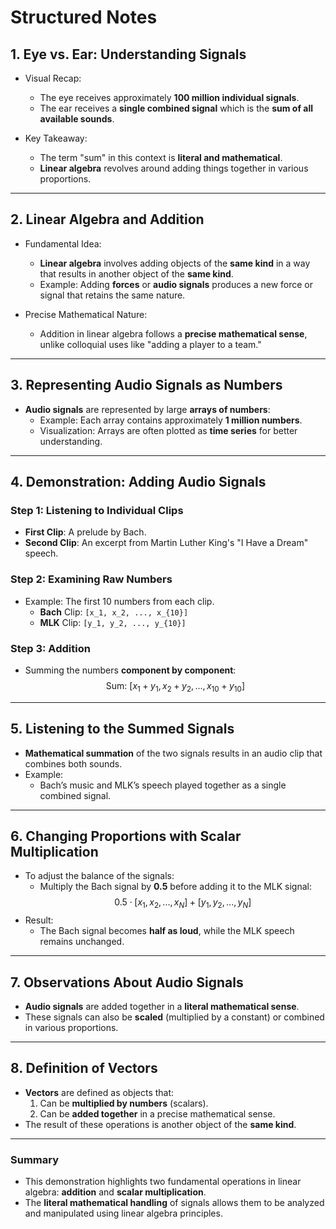 # Structured Notes

## 1. Eye vs. Ear: Understanding Signals
- Visual Recap:
  - The eye receives approximately **100 million individual signals**.
  - The ear receives a **single combined signal** which is the **sum of all available sounds**.

- Key Takeaway:
  - The term "sum" in this context is **literal and mathematical**.
  - **Linear algebra** revolves around adding things together in various proportions.

---

## 2. Linear Algebra and Addition
- Fundamental Idea: 
  - **Linear algebra** involves adding objects of the **same kind** in a way that results in another object of the **same kind**.
  - Example: Adding **forces** or **audio signals** produces a new force or signal that retains the same nature.

- Precise Mathematical Nature:
  - Addition in linear algebra follows a **precise mathematical sense**, unlike colloquial uses like "adding a player to a team."

---

## 3. Representing Audio Signals as Numbers
- **Audio signals** are represented by large **arrays of numbers**:
  - Example: Each array contains approximately **1 million numbers**.
  - Visualization: Arrays are often plotted as **time series** for better understanding.

---

## 4. Demonstration: Adding Audio Signals

### Step 1: Listening to Individual Clips
- **First Clip**: A prelude by Bach.
- **Second Clip**: An excerpt from Martin Luther King's "I Have a Dream" speech.

### Step 2: Examining Raw Numbers
- Example: The first 10 numbers from each clip.
  - **Bach** Clip: `[x_1, x_2, ..., x_{10}]`
  - **MLK** Clip: `[y_1, y_2, ..., y_{10}]`

### Step 3: Addition
- Summing the numbers **component by component**:
  $$
  \text{Sum: } [x_1 + y_1, x_2 + y_2, ..., x_{10} + y_{10}]
  $$

---

## 5. Listening to the Summed Signals
- **Mathematical summation** of the two signals results in an audio clip that combines both sounds.
- Example:
  - Bach’s music and MLK’s speech played together as a single combined signal.

---

## 6. Changing Proportions with Scalar Multiplication
- To adjust the balance of the signals:
  - Multiply the Bach signal by **0.5** before adding it to the MLK signal:
    $$
    0.5 \cdot [x_1, x_2, ..., x_N] + [y_1, y_2, ..., y_N]
    $$
- Result:
  - The Bach signal becomes **half as loud**, while the MLK speech remains unchanged.

---

## 7. Observations About Audio Signals
- **Audio signals** are added together in a **literal mathematical sense**.
- These signals can also be **scaled** (multiplied by a constant) or combined in various proportions.

---

## 8. Definition of Vectors
- **Vectors** are defined as objects that:
  1. Can be **multiplied by numbers** (scalars).
  2. Can be **added together** in a precise mathematical sense.
- The result of these operations is another object of the **same kind**.

---

### Summary
- This demonstration highlights two fundamental operations in linear algebra: **addition** and **scalar multiplication**.
- The **literal mathematical handling** of signals allows them to be analyzed and manipulated using linear algebra principles.